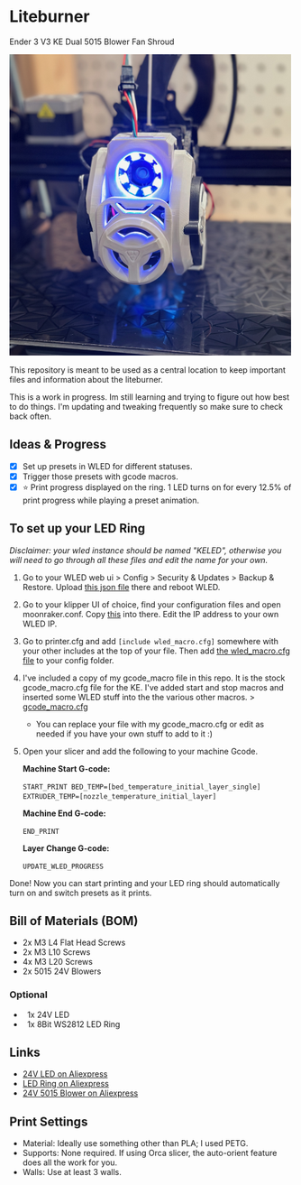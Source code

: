 # Liteburner

Ender 3 V3 KE Dual 5015 Blower Fan Shroud

<img src="https://github.com/iamlite/liteburner/blob/main/Images/Img_2.jpeg" alt="Liteburner" width="500">

This repository is meant to be used as a central location to keep important files and information about the liteburner.

This is a work in progress. Im still learning and trying to figure out how best to do things. I'm updating and tweaking frequently so make sure to check back often.

## Ideas & Progress

- [x] Set up presets in WLED for different statuses.
- [x] Trigger those presets with gcode macros.
- [x] ⭐️ Print progress displayed on the ring. 1 LED turns on for every 12.5% of print progress while playing a preset animation.

## To set up your LED Ring

*Disclaimer: your wled instance should be named "KELED", otherwise you will need to go through all these files and edit the name for your own.*

1. Go to your WLED web ui > Config > Security & Updates > Backup & Restore. Upload [this json file](https://github.com/iamlite/liteburner/blob/main/wled_presets_KELED.json) there and reboot WLED.

2. Go to your klipper UI of choice, find your configuration files and open moonraker.conf. Copy [this](https://github.com/iamlite/liteburner/blob/main/moonraker.conf) into there. Edit the IP address to your own WLED IP.

3. Go to printer.cfg and add `[include wled_macro.cfg]` somewhere with your other includes at the top of your file. Then add [the wled_macro.cfg file](https://github.com/iamlite/liteburner/blob/main/wled_macro.cfg) to your config folder.

4. I've included a copy of my gcode_macro file in this repo. It is the stock gcode_macro.cfg file for the KE. I've added start and stop macros and inserted some WLED stuff into the the various other macros. > [gcode_macro.cfg](https://github.com/iamlite/liteburner/blob/main/gcode_macro.cfg)

    - You can replace your file with my gcode_macro.cfg or edit as needed if you have your own stuff to add to it :)

5. Open your slicer and add the following to your machine Gcode.

    **Machine Start G-code:**

    `START_PRINT BED_TEMP=[bed_temperature_initial_layer_single] EXTRUDER_TEMP=[nozzle_temperature_initial_layer]`

    **Machine End G-code:**

    `END_PRINT`

    **Layer Change G-code:**

    `UPDATE_WLED_PROGRESS`

Done! Now you can start printing and your LED ring should automatically turn on and switch presets as it prints. 

## Bill of Materials (BOM)

- 2x M3 L4 Flat Head Screws
- 2x M3 L10 Screws
- 4x M3 L20 Screws
- 2x 5015 24V Blowers

### Optional

-   1x 24V LED
-   1x 8Bit WS2812 LED Ring

## Links

- [24V LED on Aliexpress](<https://s.click.aliexpress.com/e/_Dky6Lzx>)
- [LED Ring on Aliexpress](<https://s.click.aliexpress.com/e/_DD0RQdB>)
- [24V 5015 Blower on Aliexpress](<https://s.click.aliexpress.com/e/_DBk6D53>)

## Print Settings

- Material: Ideally use something other than PLA; I used PETG.
- Supports: None required. If using Orca slicer, the auto-orient feature does all the work for you.
- Walls: Use at least 3 walls.
